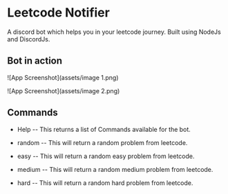 
# Leetcode Notifier

A discord bot which helps you in your leetcode journey.
Built using NodeJs and DiscordJs.

## Bot in action

![App Screenshot](assets/image 1.png)

![App Screenshot](assets/image 2.png)

## Commands

* Help -- This returns a list of Commands available for the bot.

* random -- This will return a random problem from leetcode.

* easy -- This will return a random easy problem from leetcode.

* medium -- This will return a random medium problem from leetcode.

* hard -- This will return a random hard problem from leetcode.


